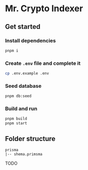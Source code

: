 # Mr. Crypto Indexer

## Get started

### Install dependencies

```bash
pnpm i
```

### Create `.env` file and complete it

```bash
cp .env.example .env
```

### Seed database

```bash
pnpm db:seed
```

### Build and run

```bash
pnpm build
pnpm start
```

## Folder structure

```
prisma
|-- shema.primsma
```
TODO